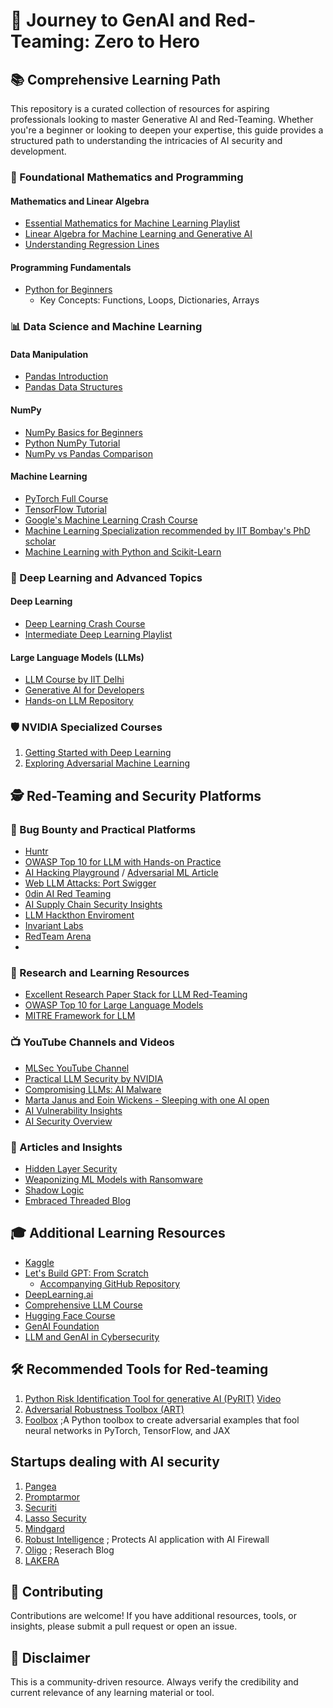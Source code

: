 # 🚀 Journey to GenAI and Red-Teaming: Zero to Hero

## 📚 Comprehensive Learning Path

This repository is a curated collection of resources for aspiring professionals looking to master Generative AI and Red-Teaming. Whether you're a beginner or looking to deepen your expertise, this guide provides a structured path to understanding the intricacies of AI security and development.

### 🧮 Foundational Mathematics and Programming

#### Mathematics and Linear Algebra
- [Essential Mathematics for Machine Learning Playlist](https://www.youtube.com/playlist?list=PLLy_2iUCG87D1CXFxE-SxCFZUiJzQ3IvE)
- [Linear Algebra for Machine Learning and Generative AI](https://www.youtube.com/watch?v=rSjt1E9WHaQ)
- [Understanding Regression Lines](http://www.stat.yale.edu/Courses/1997-98/101/linreg.htm)

#### Programming Fundamentals
- [Python for Beginners](https://www.youtube.com/watch?v=rfscVS0vtbw&t=3s)
  - Key Concepts: Functions, Loops, Dictionaries, Arrays

### 📊 Data Science and Machine Learning

#### Data Manipulation
- [Pandas Introduction](https://www.kaggle.com/code/robikscube/pandas-introduction-youtube-tutorial?scriptVersionId=94752062)
- [Pandas Data Structures](https://pandas.pydata.org/pandas-docs/stable/user_guide/dsintro.html)

#### NumPy
- [NumPy Basics for Beginners](https://numpy.org/doc/stable/user/absolute_beginners.html)
- [Python NumPy Tutorial](https://www.youtube.com/watch?v=QUT1VHiLmmI)
- [NumPy vs Pandas Comparison](https://www.youtube.com/watch?v=KHoEbRH46Zk)

#### Machine Learning
- [PyTorch Full Course](https://www.youtube.com/watch?v=V_xro1bcAuA)
- [TensorFlow Tutorial](https://www.youtube.com/watch?v=tPYj3fFJGjk&t=2712s)
- [Google's Machine Learning Crash Course](https://developers.google.com/machine-learning/crash-course/linear-regression)
- [Machine Learning Specialization recommended by IIT Bombay's PhD scholar](https://www.coursera.org/specializations/machine-learning-introduction?#courses)
- [Machine Learning with Python and Scikit-Learn](https://www.youtube.com/watch?v=hDKCxebp88A)

### 🤖 Deep Learning and Advanced Topics

#### Deep Learning
- [Deep Learning Crash Course](https://www.youtube.com/watch?v=VyWAvY2CF9c)
- [Intermediate Deep Learning Playlist](https://youtube.com/playlist?list=PLeo1K3hjS3uu7CxAacxVndI4bE_o3BDtO&si=IZWY8euU54aO29dS)

#### Large Language Models (LLMs)
- [LLM Course by IIT Delhi](https://www.youtube.com/watch?v=zMn37YxPD6I&list=PLqGkIjcOyrGnjyBHl4GE2S9kX47X96FH-)
- [Generative AI for Developers](https://www.youtube.com/watch?v=F0GQ0l2NfHA)
- [Hands-on LLM Repository](https://github.com/HandsOnLLM/Hands-On-Large-Language-Models?tab=readme-ov-file)

### 🛡️ NVIDIA Specialized Courses
1. [Getting Started with Deep Learning](https://learn.nvidia.com/courses/course-detail?course_id=course-v1:DLI+S-FX-01+V1)
2. [Exploring Adversarial Machine Learning](https://learn.nvidia.com/courses/course-detail?course_id=course-v1:DLI+S-DS-03+V1)

## 🕵️ Red-Teaming and Security Platforms

### 🐛 Bug Bounty and Practical Platforms
- [Huntr](https://huntr.com/)
- [OWASP Top 10 for LLM with Hands-on Practice](https://application.security/free/llm)
- [AI Hacking Playground](https://crucible.dreadnode.io/) / [Adversarial ML Article](https://boschko.ca/adversarial-ml/)
- [Web LLM Attacks: Port Swigger](https://portswigger.net/web-security)
- [0din AI Red Teaming](https://0din.ai/about)
- [AI Supply Chain Security Insights](https://protectai.com/insights)
- [LLM Hackthon Enviroment](https://github.com/ouspg/LLM-Hackathon?tab=readme-ov-file)
- [Invariant Labs](https://invariantlabs.ai/about)
- [RedTeam Arena](https://redarena.ai/)
- 

### 📖 Research and Learning Resources
- [Excellent Research Paper Stack for LLM Red-Teaming](https://dreadnode.notion.site/2582fe5306274c60b85a5e37cf99da7e?v=74ab79ed1452441dab8a1fa02099fedb)
- [OWASP Top 10 for Large Language Models](https://genai.owasp.org/llm-top-10-2023-24/)
- [MITRE Framework for LLM](https://atlas.mitre.org/)

### 📺 YouTube Channels and Videos
- [MLSec YouTube Channel](https://www.youtube.com/@MLSec/videos)
- [Practical LLM Security by NVIDIA](https://www.youtube.com/watch?v=Rhpqiunpu0c)
- [Compromising LLMs: AI Malware](https://www.youtube.com/watch?v=5DoDxqQJIQ8)
- [Marta Janus and Eoin Wickens - Sleeping with one AI open](https://www.youtube.com/watch?v=u2TqNL0cI5o)
- [AI Vulnerability Insights](https://www.youtube.com/watch?v=e3ybnXjtpIc)
- [AI Security Overview](https://www.youtube.com/watch?v=IFRX6rUDXyY)

### 📰 Articles and Insights
- [Hidden Layer Security](https://hiddenlayer.com/)
- [Weaponizing ML Models with Ransomware](https://hiddenlayer.com/innovation-hub/weaponizing-machine-learning-models-with-ransomware/#Introduction)
- [Shadow Logic](https://hiddenlayer.com/innovation-hub/shadowlogic/)
- [Embraced Threaded Blog](https://embracethered.com/blog/)

## 🎓 Additional Learning Resources
- [Kaggle](https://www.kaggle.com/)
- [Let's Build GPT: From Scratch](https://www.youtube.com/watch?v=kCc8FmEb1nY)
  - [Accompanying GitHub Repository](https://github.com/TatevKaren/BabyGPT-Build_GPT_From_Scratch)
- [DeepLearning.ai](https://www.deeplearning.ai/)
- [Comprehensive LLM Course](https://github.com/mlabonne/llm-course)
- [Hugging Face Course](https://www.youtube.com/watch?v=00GKzGyWFEs&list=PLo2EIpI_JMQtNtKNFFSMNIZwspj8H7-sQ)
- [GenAI Foundation](https://www.youtube.com/watch?v=mEsleV16qdo)
- [LLM and GenAI in Cybersecurity](https://start.me/p/9oJvxx/applying-llms-genai-to-cyber-security)

## 🛠️ Recommended Tools for Red-teaming
1. [Python Risk Identification Tool for generative AI (PyRIT)](https://azure.github.io/PyRIT/index.html) [Video](https://www.youtube.com/watch?v=jq9DcEL3cHE)
2. [Adversarial Robustness Toolbox (ART)](https://github.com/Trusted-AI/adversarial-robustness-toolbox)
3. [Foolbox](https://github.com/bethgelab/foolbox) ;A Python toolbox to create adversarial examples that fool neural networks in PyTorch, TensorFlow, and JAX

## Startups dealing with AI security
1. [Pangea](https://pangea.cloud/)
2. [Promptarmor](https://promptarmor.com/)
3. [Securiti](https://securiti.ai/)
4. [Lasso Security](https://www.lasso.security/)
5. [Mindgard](https://sandbox.mindgard.ai/overview)
6. [Robust Intelligence](https://www.robustintelligence.com/platform/ai-firewall-guardrails) ; Protects AI application with AI Firewall
7. [Oligo](https://www.oligo.security/resources/blog?category=All) ; Reserach Blog
8. [LAKERA](https://www.lakera.ai/)

## 🤝 Contributing
Contributions are welcome! If you have additional resources, tools, or insights, please submit a pull request or open an issue.

## 📝 Disclaimer
This is a community-driven resource. Always verify the credibility and current relevance of any learning material or tool.

